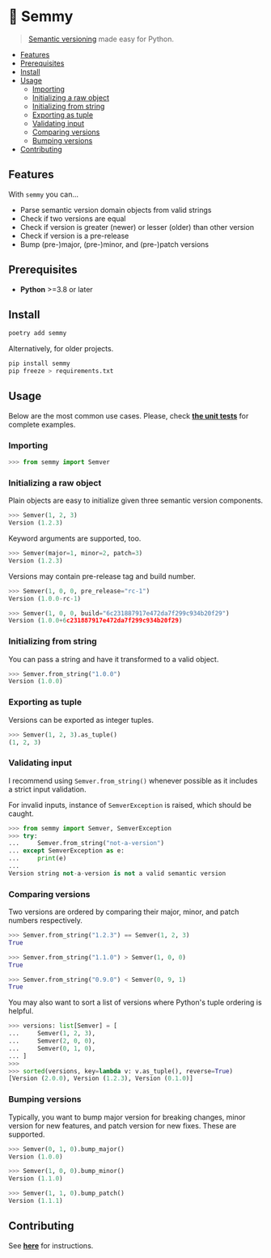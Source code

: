 <h1>🐊 Semmy</h1>

> [Semantic versioning](https://semver.org) made easy for Python.

* [Features](#features)
* [Prerequisites](#prerequisites)
* [Install](#install)
* [Usage](#usage)
  * [Importing](#importing)
  * [Initializing a raw object](#initializing-a-raw-object)
  * [Initializing from string](#initializing-from-string)
  * [Exporting as tuple](#exporting-as-tuple)
  * [Validating input](#validating-input)
  * [Comparing versions](#comparing-versions)
  * [Bumping versions](#bumping-versions)
* [Contributing](#contributing)

## Features

With `semmy` you can...

* Parse semantic version domain objects from valid strings
* Check if two versions are equal
* Check if version is greater (newer) or lesser (older) than other version
* Check if version is a pre-release
* Bump (pre-)major, (pre-)minor, and (pre-)patch versions

## Prerequisites

* **Python** >=3.8 or later

## Install

```sh
poetry add semmy
```

Alternatively, for older projects.

```sh
pip install semmy
pip freeze > requirements.txt
```

## Usage

Below are the most common use cases. Please, check [**the unit tests**](tests/test_semmy.py) for complete examples.

### Importing

```python
>>> from semmy import Semver
```

### Initializing a raw object

Plain objects are easy to initialize given three semantic version components.

```python
>>> Semver(1, 2, 3)
Version (1.2.3)
```

Keyword arguments are supported, too.

```python
>>> Semver(major=1, minor=2, patch=3)
Version (1.2.3)
```

Versions may contain pre-release tag and build number.

```python
>>> Semver(1, 0, 0, pre_release="rc-1")
Version (1.0.0-rc-1)

>>> Semver(1, 0, 0, build="6c231887917e472da7f299c934b20f29")
Version (1.0.0+6c231887917e472da7f299c934b20f29)
```

### Initializing from string

You can pass a string and have it transformed to a valid object.

```python
>>> Semver.from_string("1.0.0")
Version (1.0.0)
```

### Exporting as tuple

Versions can be exported as integer tuples.

```python
>>> Semver(1, 2, 3).as_tuple()
(1, 2, 3)
```

### Validating input

I recommend using `Semver.from_string()` whenever possible as it includes a strict input validation.

For invalid inputs, instance of `SemverException` is raised, which should be caught.

```python
>>> from semmy import Semver, SemverException
>>> try:
...     Semver.from_string("not-a-version")
... except SemverException as e:
...     print(e)
...
Version string not-a-version is not a valid semantic version
```

### Comparing versions

Two versions are ordered by comparing their major, minor, and patch numbers respectively.

```python
>>> Semver.from_string("1.2.3") == Semver(1, 2, 3)
True

>>> Semver.from_string("1.1.0") > Semver(1, 0, 0)
True

>>> Semver.from_string("0.9.0") < Semver(0, 9, 1)
True
```

You may also want to sort a list of versions where Python's tuple ordering is helpful.

```python
>>> versions: list[Semver] = [
...     Semver(1, 2, 3),
...     Semver(2, 0, 0),
...     Semver(0, 1, 0),
... ]
>>>
>>> sorted(versions, key=lambda v: v.as_tuple(), reverse=True)
[Version (2.0.0), Version (1.2.3), Version (0.1.0)]
```

### Bumping versions

Typically, you want to bump major version for breaking changes, minor version for new features, and patch version for new fixes. These are supported.

```python
>>> Semver(0, 1, 0).bump_major()
Version (1.0.0)

>>> Semver(1, 0, 0).bump_minor()
Version (1.1.0)

>>> Semver(1, 1, 0).bump_patch()
Version (1.1.1)
```

## Contributing

See [**here**](CONTRIBUTING.md) for instructions.
